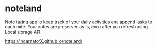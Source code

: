 # noteland

Note taking app to keep track of your daily activities and append tasks to each note. Your notes are preserved as is, even after you refresh using Local storage API.

https://IncarnatorX.github.io/noteland/

